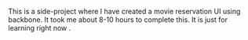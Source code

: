 This is a side-project where I have created a movie reservation UI using backbone.
It took me about 8-10 hours to complete this. It is just for learning right now .
